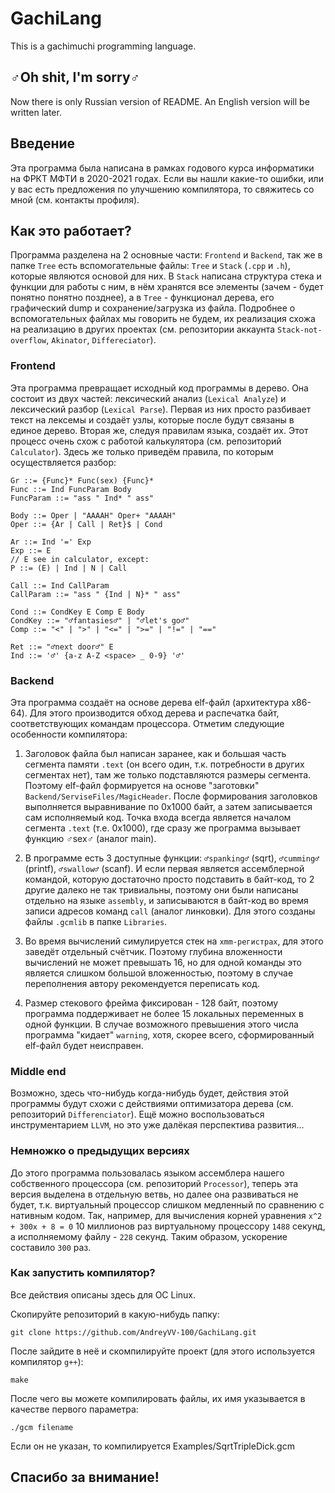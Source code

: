 # GachiLang

This is a gachimuchi programming language.

## ♂Oh shit, I'm sorry♂

Now there is only Russian version of README. An English version will be written later.

## Введение

Эта программа была написана в рамках годового курса информатики на ФРКТ МФТИ в 2020-2021 годах. Если вы нашли какие-то ошибки, или у вас есть предложения по улучшению компилятора, то свяжитесь со мной (см. контакты профиля).

## Как это работает?

Программа разделена на 2 основные части: ```Frontend``` и  ```Backend```, так же в папке ```Tree``` есть вспомогательные файлы: ```Tree``` и ```Stack``` (```.cpp``` и ```.h```), которые являются основой для них. В ```Stack``` написана структура стека и функции для работы с ним, в нём хранятся все элементы (зачем - будет понятно понятно позднее), а в ```Tree``` - функционал дерева, его графический dump и сохранение/загрузка из файла. Подробнее о вспомогательных файлах мы говорить не будем, их реализация схожа на реализацию в других проектах (см. репозитории аккаунта ```Stack-not-overflow```, ```Akinator```, ```Differeciator```).

### Frontend

Эта программа превращает исходный код программы в дерево. Она состоит из двух частей: лексический анализ (```Lexical Analyze```) и лексический разбор (```Lexical Parse```). Первая из них просто разбивает текст на лексемы и создаёт узлы, которые после будут связаны в единое дерево. Вторая же, следуя правилам языка, создаёт их. Этот процесс очень схож с работой калькулятора (см. репозиторий ```Calculator```). Здесь же только приведём правила, по которым осуществляется разбор:

```
Gr ::= {Func}* Func(sex) {Func}*
Func ::= Ind FuncParam Body
FuncParam ::= "ass " Ind* " ass"

Body ::= Oper | "AAAAH" Oper+ "AAAAH"
Oper ::= {Ar | Call | Ret}$ | Cond

Ar ::= Ind '=' Exp
Exp ::= E
// E see in calculator, except:
P ::= (E) | Ind | N | Call

Call ::= Ind CallParam
CallParam ::= "ass " {Ind | N}* " ass"

Cond ::= CondKey E Comp E Body
CondKey ::= "♂fantasies♂" | "♂let's go♂"
Comp ::= "<" | ">" | "<=" | ">=" | "!=" | "=="

Ret ::= "♂next door♂" E
Ind ::= '♂' {a-z A-Z <space> _ 0-9} '♂'
```

### Backend

Эта программа создаёт на основе дерева elf-файл (архитектура x86-64). Для этого производится обход дерева и распечатка байт, соответствующих командам процессора. Отметим следующие особенности компилятора:

1) Заголовок файла был написан заранее, как и большая часть сегмента памяти ```.text``` (он всего один, т.к. потребности в других сегментах нет), там же только подставляются размеры сегмента. Поэтому elf-файл формируется на основе "заготовки" ```Backend/ServiseFiles/MagicHeader```. После формирования заголовков выполняется выравнивание по 0x1000 байт, а затем записывается сам исполняемый код. Точка входа всегда является началом сегмента ```.text``` (т.е. 0x1000), где сразу же программа вызывает функцию ♂sex♂ (аналог main).

2) В программе есть 3 доступные функции: ```♂spanking♂``` (sqrt), ```♂cumming♂``` (printf), ```♂swallow♂``` (scanf). И если первая является ассемблерной командой, которую достаточно просто подставить в байт-код, то 2 другие далеко не так тривиальны, поэтому они были написаны отдельно на языке ```assembly```, и записываются в байт-код во время записи адресов команд ```call``` (аналог линковки). Для этого созданы файлы ```.gcmlib``` в папке ```Libraries```.

3) Во время вычислений симулируется стек на ```xmm-регистрах```, для этого заведёт отдельный счётчик. Поэтому глубина вложенности вычислений не может превышать 16, но для одной команды это является слишком большой вложенностью, поэтому в случае переполнения автору рекомендуется переписать код.

4) Размер стекового фрейма фиксирован - 128 байт, поэтому программа поддерживает не более 15 локальных переменных в одной функции. В случае возможного превышения этого числа программа "кидает" ```warning```, хотя, скорее всего, сформированный elf-файл будет неисправен.

### Middle end

Возможно, здесь что-нибудь когда-нибудь будет, действия этой программы будут схожи с действиями оптимизатора дерева (см. репозиторий ```Differenciator```). Ещё можно воспользоваться инструментарием ```LLVM```, но это уже далёкая перспектива развития...

### Немножко о предыдущих версиях

До этого программа пользовалась языком ассемблера нашего собственного процессора (см. репозиторий ```Processor```), теперь эта версия выделена в отдельную ветвь, но далее она развиваться не будет, т.к. виртуальный процессор слишком медленный по сравнению с нативным кодом. Так, например, для вычисления корней уравнения ```x^2 + 300x + 8 = 0``` 10 миллионов раз виртуальному процессору ```1488``` секунд, а исполняемому файлу - ```228``` секунд. Таким образом, ускорение составило ```300``` раз.

### Как запустить компилятор?

Все действия описаны здесь для ОС Linux.

Скопируйте репозиторий в какую-нибудь папку:

```Terminal
git clone https://github.com/AndreyVV-100/GachiLang.git
```

После зайдите в неё и скомпилируйте проект (для этого используется компилятор ```g++```):

```Terminal
make
```

После чего вы можете компилировать файлы, их имя указывается в качестве первого параметра:

```Terminal
./gcm filename
```

Если он не указан, то компилируется Examples/SqrtTripleDick.gcm

## Спасибо за внимание!
